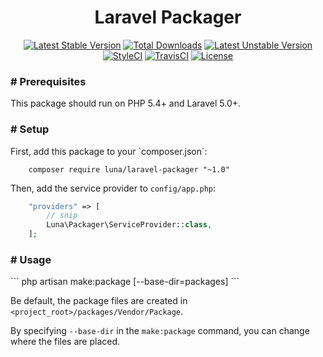 <h1 align="center">Laravel Packager</h1>

<p align="center">
<a href="https://packagist.org/packages/luna/laravel-packager"><img src="https://poser.pugx.org/luna/laravel-packager/v/stable" alt="Latest Stable Version"></a>
<a href="https://packagist.org/packages/luna/laravel-packager"><img src="https://poser.pugx.org/luna/laravel-packager/downloads" alt="Total Downloads"></a>
<a href="https://packagist.org/packages/luna/laravel-packager"><img src="https://poser.pugx.org/luna/laravel-packager/v/unstable" alt="Latest Unstable Version"></a>
<a href="https://styleci.io/repos/82349568"><img src="https://styleci.io/repos/82349568/shield?branch=master" alt="StyleCI"></a>
<a href="https://travis-ci.org/DuckThom/laravel-packager"><img src="https://travis-ci.org/DuckThom/laravel-packager.svg?branch=master" alt="TravisCI"></a>
<a href="https://packagist.org/packages/luna/laravel-packager"><img src="https://poser.pugx.org/luna/laravel-packager/license" alt="License"></a>
</p>

<h3># Prerequisites</h3>
This package should run on PHP 5.4+ and Laravel 5.0+.

<h3># Setup</h3>
First, add this package to your `composer.json`:

```
    composer require luna/laravel-packager "~1.0"
```

Then, add the service provider to `config/app.php`:

```php
    "providers" => [
        // snip
        Luna\Packager\ServiceProvider::class,
    ];
```

<h3># Usage</h3>
```
    php artisan make:package [--base-dir=packages]
```

Be default, the package files are created in `<project_root>/packages/Vendor/Package`.

By specifying `--base-dir` in the `make:package` command, you can change where the files are placed.